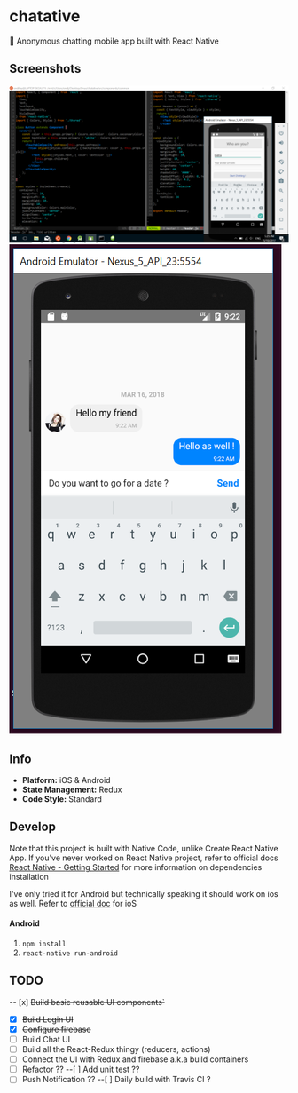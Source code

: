 # chatative
:speech_balloon: Anonymous chatting mobile app built with React Native

## Screenshots
![login](./preview/login.PNG)
![chat](./preview/chat.PNG)


## Info
* **Platform:** iOS & Android
* **State Management:** Redux
* **Code Style:** Standard

## Develop

Note that this project is built with Native Code, unlike Create React Native App. 
If you've never worked on React Native project, refer to official docs [React Native - Getting Started](https://facebook.github.io/react-native/docs/getting-started.html) for more information on dependencies installation

I've only tried it for Android but technically speaking it should work on ios as well.
Refer to [official doc](https://facebook.github.io/react-native/docs/running-on-device.html) for ioS

#### Android
1. `npm install`
2. `react-native run-android`

## TODO
-- [x] ~~Build basic reusable UI components`~~
- [x] ~~Build Login UI~~
- [x] ~~Configure firebase~~
- [ ] Build Chat UI
- [ ] Build all the React-Redux thingy (reducers, actions)
- [ ] Connect the UI with Redux and firebase a.k.a build containers
- [ ] Refactor ??
--[ ] Add unit test ??
- [ ] Push Notification ??
--[ ] Daily build with Travis CI ?
